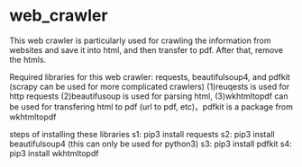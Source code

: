 # web_crawler
This web crawler is particularly used for crawling the information from websites and save it into html, and then transfer to pdf. After that, remove the htmls.

Required libraries for this web crawler: requests, beautifulsoup4, and pdfkit
(scrapy can be used for more complicated crawlers)
(1)reuqests is used for http requests
(2)beautifusoup is used for parsing html, 
(3)wkhtmltopdf can be used for transfering html to pdf (url to pdf, etc)，pdfkit is a package from wkhtmltopdf

steps of installing these libraries
s1: pip3 install requests
s2: pip3 install beautifulsoup4 (this can only be used for python3)
s3: pip3 install pdfkit
s4: pip3 install wkhtmltopdf
